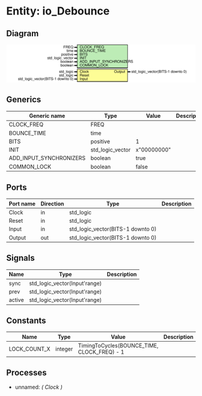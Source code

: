 # Entity: io_Debounce
## Diagram
![Diagram](io_Debounce.svg "Diagram")
## Generics
| Generic name            | Type             | Value       | Description |
| ----------------------- | ---------------- | ----------- | ----------- |
| CLOCK_FREQ              | FREQ             |             |             |
| BOUNCE_TIME             | time             |             |             |
| BITS                    | positive         | 1           |             |
| INIT                    | std_logic_vector | x"00000000" |             |
| ADD_INPUT_SYNCHRONIZERS | boolean          | true        |             |
| COMMON_LOCK             | boolean          | false       |             |
## Ports
| Port name | Direction | Type                              | Description |
| --------- | --------- | --------------------------------- | ----------- |
| Clock     | in        | std_logic                         |             |
| Reset     | in        | std_logic                         |             |
| Input     | in        | std_logic_vector(BITS-1 downto 0) |             |
| Output    | out       | std_logic_vector(BITS-1 downto 0) |             |
## Signals
| Name   | Type                          | Description |
| ------ | ----------------------------- | ----------- |
| sync   | std_logic_vector(Input'range) |             |
| prev   | std_logic_vector(Input'range) |             |
| active | std_logic_vector(Input'range) |             |
## Constants
| Name         | Type    | Value                                        | Description |
| ------------ | ------- | -------------------------------------------- | ----------- |
| LOCK_COUNT_X | integer |  TimingToCycles(BOUNCE_TIME, CLOCK_FREQ) - 1 |             |
## Processes
- unnamed: _( Clock )_


